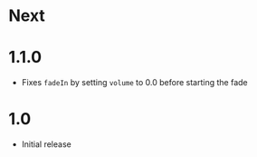 # Next

# 1.1.0

- Fixes `fadeIn` by setting `volume` to 0.0 before starting the fade

# 1.0

- Initial release